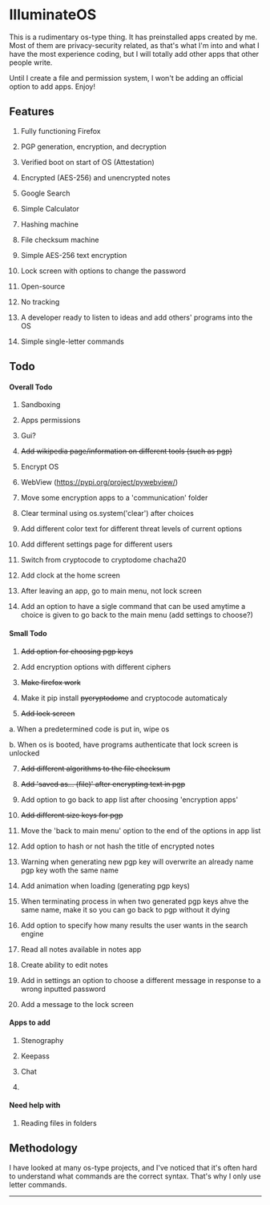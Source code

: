 # IlluminateOS
This is a rudimentary os-type thing. It has preinstalled apps created by me. Most of them are privacy-security related, as that's what I'm into and what I have the most experience coding, but I will totally add other apps that other people write. 

Until I create a file and permission system, I won't be adding an official option to add apps. Enjoy! 

## Features

1. Fully functioning Firefox

2. PGP generation, encryption, and decryption

3. Verified boot on start of OS (Attestation)

4. Encrypted (AES-256) and unencrypted notes

5. Google Search

6. Simple Calculator

7. Hashing machine

8. File checksum machine

9. Simple AES-256 text encryption

10. Lock screen with options to change the password

11. Open-source

12. No tracking

13. A developer ready to listen to ideas and add others' programs into the OS

14. Simple single-letter commands

## Todo

#### Overall Todo

1. Sandboxing

2. Apps permissions

3. Gui?

4. ~~Add wikipedia page/information on different tools (such as pgp)~~

5. Encrypt OS

6. WebView (https://pypi.org/project/pywebview/)

7. Move some encryption apps to a 'communication' folder

8. Clear terminal using os.system('clear') after choices

9. Add different color text for different threat levels of current options

10. Add different settings page for different users

11. Switch from cryptocode to cryptodome chacha20

12. Add clock at the home screen

13. After leaving an app, go to main menu, not lock screen

14. Add an option to have a sigle command that can be used amytime a choice is given to go back to the main menu (add settings to choose?)


#### Small Todo

1. ~~Add option for choosing pgp keys~~

2. Add encryption options with different ciphers

4. ~~Make firefox work~~

5. Make it pip install ~~pycryptodome~~ and cryptocode automaticaly

6. ~~Add lock screen~~
  
  a. When a predetermined code is put in, wipe os

  b. When os is booted, have programs authenticate that lock screen is unlocked

7. ~~Add different algorithms to the file checksum~~

8. ~~Add 'saved as... (file)' after encrypting text in pgp~~

9. Add option to go back to app list after choosing 'encryption apps'

10. ~~Add different size keys for pgp~~


12. Move the 'back to main menu' option to the end of the options in app list

 
14. Add option to hash or not hash the title of encrypted notes

15. Warning when generating  new pgp key will overwrite an already name pgp key woth the same name

16. Add animation when loading (generating pgp keys)

17. When terminating process in when two generated pgp keys ahve the same name, make it so you can go back to pgp without it dying

18. Add option to specify how many results the user wants in the search engine

19. Read all notes available in notes app

20. Create ability to edit notes

21. Add in settings an option to choose a different message in response to a wrong inputted password

22. Add a message to the lock screen

#### Apps to add

1. Stenography

2. Keepass

3. Chat

4. 


#### Need help with

1. Reading files in folders 



## Methodology

I have looked at many os-type projects, and I've noticed that it's often hard to understand what commands are the correct syntax. That's why I only use letter commands.

---


